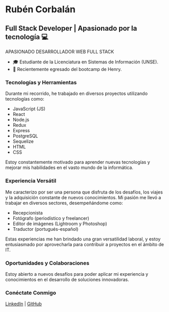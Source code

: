 # Rubén Corbalán
## Full Stack Developer | Apasionado por la tecnología 💻

APASIONADO DESARROLLADOR WEB FULL STACK

- 🎓 Estudiante de la Licenciatura en Sistemas de Información (UNSE).
- 🚀 Recientemente egresado del bootcamp de Henry.

### Tecnologías y Herramientas
Durante mi recorrido, he trabajado en diversos proyectos utilizando tecnologías como:

- JavaScript (JS)
- React
- Node.js
- Redux
- Express
- PostgreSQL
- Sequelize
- HTML
- CSS

Estoy constantemente motivado para aprender nuevas tecnologías y mejorar mis habilidades en el vasto mundo de la informática.

### Experiencia Versátil
Me caracterizo por ser una persona que disfruta de los desafíos, los viajes y la adquisición constante de nuevos conocimientos. Mi pasión me llevó a trabajar en diversos sectores, desempeñándome como:

- Recepcionista
- Fotógrafo (periodístico y freelancer)
- Editor de imágenes (Lightroom y Photoshop)
- Traductor (portugués-español)

Estas experiencias me han brindado una gran versatilidad laboral, y estoy entusiasmado por aprovecharla para contribuir a proyectos en el ámbito de IT.

### Oportunidades y Colaboraciones
Estoy abierto a nuevos desafíos para poder aplicar mi experiencia y conocimientos en el desarrollo de soluciones innovadoras.

### Conéctate Conmigo

[LinkedIn](https://www.linkedin.com/in/rub%C3%A9n-corbal%C3%A1n-760a06287/) | [GitHub](https://github.com/rubencorba)
<!--
**rubencorba/rubencorba** is a ✨ _special_ ✨ repository because its `README.md` (this file) appears on your GitHub profile.

Here are some ideas to get you started:

- 🔭 I’m currently working on ...
- 🌱 I’m currently learning ...
- 👯 I’m looking to collaborate on ...
- 🤔 I’m looking for help with ...
- 💬 Ask me about ...
- 📫 How to reach me: ...
- 😄 Pronouns: ...
- ⚡ Fun fact: ...
-->
